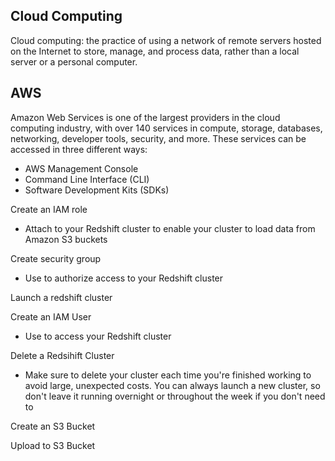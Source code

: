 ## Cloud Computing
Cloud computing: the practice of using a network of remote servers hosted on the Internet to store, manage, and process data, rather than a local server or a personal computer.

## AWS
Amazon Web Services is one of the largest providers in the cloud computing industry, with over 140 services in compute, storage, databases, networking, developer tools, security, and more. These services can be accessed in three different ways: 
- AWS Management Console
- Command Line Interface (CLI)
- Software Development Kits (SDKs)


Create an IAM role 
- Attach to your Redshift cluster to enable your cluster to load data from Amazon S3 buckets

Create security group
- Use to authorize access to your Redshift cluster

Launch a redshift cluster

Create an IAM User
- Use to access your Redshift cluster

Delete a Redsihift Cluster
- Make sure to delete your cluster each time you're finished working to avoid large, unexpected costs. You can always launch a new cluster, so don't leave it running overnight or throughout the week if you don't need to

Create an S3 Bucket

Upload to S3 Bucket
